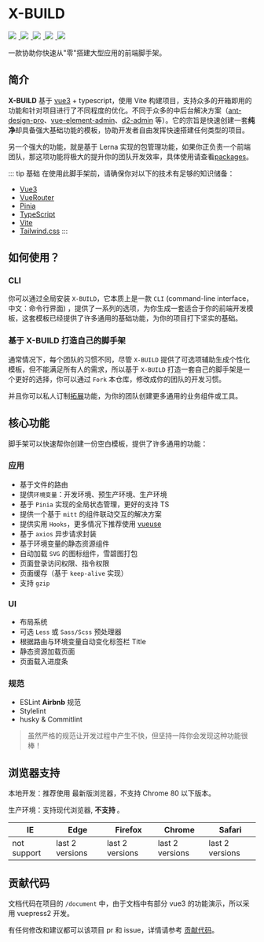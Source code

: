 # X-BUILD

<a href="https://v3.cn.vuejs.org/" target="blank">
  <img src="https://img.shields.io/badge/vue-3.2.6-brightgreen.svg" />
</a>
<a href="https://www.npmjs.com/package/x-build" target="blank">
  <img src="https://img.shields.io/npm/v/x-build" />
</a>
<a href="https://github.com/code-device/x-build/actions" target="blank">
  <img src="https://github.com/code-device/x-build/workflows/GitHub%20Actions/badge.svg" />
</a>
<a href="https://github.com/code-device/x-build/blob/next/LICENSE" target="blank">
  <img src="https://img.shields.io/github/license/mashape/apistatus.svg" />
</a>
<a href="https://github.com/code-device/x-build" target="blank">
  <img src="https://img.shields.io/github/stars/code-device/x-build.svg?style=social&label=Stars" />
</a>

<style>
a img{ padding-right: 5px; }
</style>

一款协助你快速从"零"搭建大型应用的前端脚手架。

## 简介

**X-BUILD** 基于 [vue3](https://v3.cn.vuejs.org/) + typescript，使用 Vite 构建项目，支持众多的开箱即用的功能和针对项目进行了不同程度的优化。不同于众多的中后台解决方案（[ant-design-pro](https://pro.ant.design/docs/getting-started-cn)、[vue-element-admin](https://panjiachen.github.io/vue-element-admin-site/zh/)、[d2-admin](https://d2.pub/zh/doc/d2-admin/) 等）。它的宗旨是快速创建一套**纯净**却具备强大基础功能的模板，协助开发者自由发挥快速搭建任何类型的项目。

另一个强大的功能，就是基于 Lerna 实现的包管理功能，如果你正负责一个前端团队，那这项功能将极大的提升你的团队开发效率，具体使用请查看[packages](/packages)。

::: tip 基础
在使用此脚手架前，请确保你对以下的技术有足够的知识储备：

- [Vue3](https://v3.cn.vuejs.org/)
- [VueRouter](https://next.router.vuejs.org/)
- [Pinia](https://pinia.esm.dev/)
- [TypeScript](https://www.typescriptlang.org/)
- [Vite](https://cn.vitejs.dev/)
- [Tailwind.css](https://tailwindcss.com/)
:::

## 如何使用？

### CLI

你可以通过全局安装 `X-BUILD`，它本质上是一款 `CLI` (command-line interface，中文：命令行界面) ，提供了一系列的选项，为你生成一套适合于你的前端开发模板，这套模板已经提供了许多通用的基础功能，为你的项目打下坚实的基础。

### 基于 X-BUILD 打造自己的脚手架

通常情况下，每个团队的习惯不同，尽管 `X-BUILD` 提供了可选项辅助生成个性化模板，但不能满足所有人的需求，所以基于 `X-BUILD` 打造一套自己的脚手架是一个更好的选择，你可以通过 `Fork` 本仓库，修改成你的团队的开发习惯。

并且你可以私人订制[拓展](/packages)功能，为你的团队创建更多通用的业务组件或工具。

## 核心功能

脚手架可以快速帮你创建一份空白模板，提供了许多通用的功能：

### 应用

- 基于文件的路由
- 提供`环境变量`：开发环境、预生产环境、生产环境
- 基于 `Pinia` 实现的全局状态管理，更好的支持 TS
- 提供一个基于 `mitt` 的组件联动交互的解决方案
- 提供实用 `Hooks`，更多情况下推荐使用 [vueuse](https://vueuse.org/guide/)
- 基于 `axios` 异步请求封装
- 基于环境变量的静态资源组件
- 自动加载 `SVG` 的图标组件，雪碧图打包
- 页面登录访问权限、指令权限
- 页面缓存（基于 `keep-alive` 实现）
- 支持 `gzip`

### UI

- 布局系统
- 可选 `Less` 或 `Sass/Scss` 预处理器
- 根据路由与环境变量自动变化标签栏 Title
- 静态资源加载页面
- 页面载入进度条

### 规范

- ESLint **Airbnb** 规范
- Stylelint
- husky & Commitlint

> 虽然严格的规范让开发过程中产生不快，但坚持一阵你会发现这种功能很棒！

## 浏览器支持

本地开发：推荐使用 <Badge text="Chrome" vertical="middle" /> 最新版浏览器，不支持 Chrome 80 以下版本。

生产环境：支持现代浏览器, **不支持 <Badge type="danger" text="IE" vertical="middle" />**。

| IE          | Edge            | Firefox         | Chrome          | Safari          |
| ----------- | --------------- | --------------- | --------------- | --------------- |
| not support | last 2 versions | last 2 versions | last 2 versions | last 2 versions |

## 贡献代码

文档代码在项目的 `/document` 中，由于文档中有部分 vue3 的功能演示，所以采用 vuepress2 开发。

有任何修改和建议都可以该项目 pr 和 issue，详情请参考 [贡献代码](/Contribution/README.md)。
